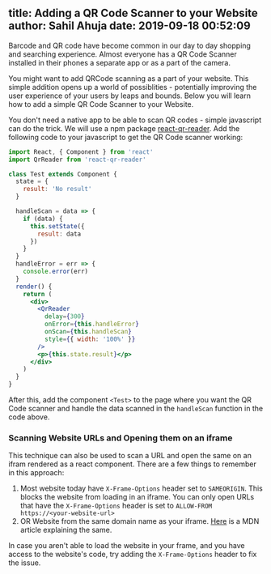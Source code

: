 title: Adding a QR Code Scanner to your Website
author: Sahil Ahuja
date: 2019-09-18 00:52:09
---
Barcode and QR code have become common in our day to day shopping and searching experience. Almost everyone has a QR Code Scanner installed in their phones a separate app or as a part of the camera.

You might want to add QRCode scanning as a part of your website. This simple addition opens up a world of possiblities - potentially improving the user experience of your users by leaps and bounds. Below you will learn how to add a simple QR Code Scanner to your Website.

You don't need a native app to be able to scan QR codes - simple javascript can do the trick. We will use a npm package [react-qr-reader](https://github.com/JodusNodus/react-qr-reader). Add the following code to your javascript to get the QR Code scanner working:

```jsx
import React, { Component } from 'react'
import QrReader from 'react-qr-reader'

class Test extends Component {
  state = {
    result: 'No result'
  }

  handleScan = data => {
    if (data) {
      this.setState({
        result: data
      })
    }
  }
  handleError = err => {
    console.error(err)
  }
  render() {
    return (
      <div>
        <QrReader
          delay={300}
          onError={this.handleError}
          onScan={this.handleScan}
          style={{ width: '100%' }}
        />
        <p>{this.state.result}</p>
      </div>
    )
  }
}
```

After this, add the component `<Test>` to the page where you want the QR Code scanner and handle the data scanned in the `handleScan` function in the code above.

### Scanning Website URLs and Opening them on an iframe

This technique can also be used to scan a URL and open the same on an ifram rendered as a react component. There are a few things to remember in this approach:
1. Most website today have `X-Frame-Options` header set to `SAMEORIGIN`. This blocks the website from loading in an iframe. You can only open URLs that have the `X-Frame-Options` header is set to `ALLOW-FROM https://<your-website-url>`
1. OR Website from the same domain name as your iframe. [Here](https://developer.mozilla.org/en-US/docs/Web/HTTP/Headers/X-Frame-Options) is a MDN article explaining the same.

In case you aren't able to load the website in your frame, and you have access to the website's code, try adding the `X-Frame-Options` header to fix the issue.
